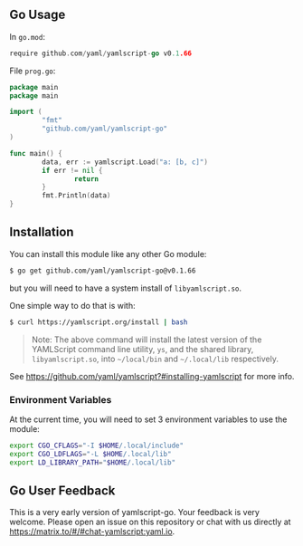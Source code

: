 ## Go Usage

In `go.mod`:

```go
require github.com/yaml/yamlscript-go v0.1.66
```

File `prog.go`:

```go
package main
package main

import (
        "fmt"
        "github.com/yaml/yamlscript-go"
)

func main() {
        data, err := yamlscript.Load("a: [b, c]")
        if err != nil {
                return
        }
        fmt.Println(data)
}
```



## Installation

You can install this module like any other Go module:

```bash
$ go get github.com/yaml/yamlscript-go@v0.1.66
```

but you will need to have a system install of `libyamlscript.so`.

One simple way to do that is with:

```bash
$ curl https://yamlscript.org/install | bash
```

> Note: The above command will install the latest version of the YAMLScript
command line utility, `ys`, and the shared library, `libyamlscript.so`, into
`~/local/bin` and `~/.local/lib` respectively.

See https://github.com/yaml/yamlscript?#installing-yamlscript for more info.


### Environment Variables

At the current time, you will need to set 3 environment variables to use the
module:

```bash
export CGO_CFLAGS="-I $HOME/.local/include"
export CGO_LDFLAGS="-L $HOME/.local/lib"
export LD_LIBRARY_PATH="$HOME/.local/lib"
```


## Go User Feedback

This is a very early version of yamlscript-go.
Your feedback is very welcome.
Please open an issue on this repository or chat with us directly at
<https://matrix.to/#/#chat-yamlscript:yaml.io>.
